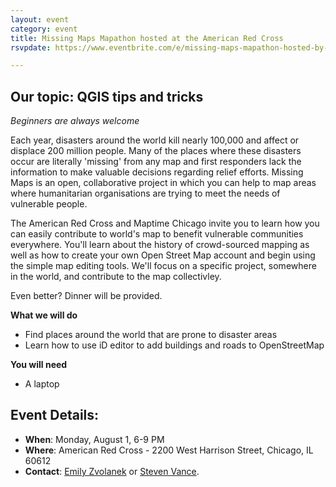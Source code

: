 ```yaml
---
layout: event
category: event
title: Missing Maps Mapathon hosted at the American Red Cross
rsvpdate: https://www.eventbrite.com/e/missing-maps-mapathon-hosted-by-the-red-cross-and-maptime-chicago-tickets-26287259902

---
```

## Our topic: QGIS tips and tricks

_Beginners are always welcome_

Each year, disasters around the world kill nearly 100,000 and affect or displace 200 million people. Many of the places where these disasters occur are literally 'missing' from any map and first responders lack the information to make valuable decisions regarding relief efforts. Missing Maps is an open, collaborative project in which you can help to map areas where humanitarian organisations are trying to meet the needs of vulnerable people.

The American Red Cross and Maptime Chicago invite you to learn how you can easily contribute to world's map to benefit vulnerable communities everywhere. You'll learn about the history of crowd-sourced mapping as well as how to create your own Open Street Map account and begin using the simple map editing tools. We'll focus on a specific project, somewhere in the world, and contribute to the map collectivley.

Even better? Dinner will be provided.

**What we will do**

* Find places around the world that are prone to disaster areas
* Learn how to use iD editor to add buildings and roads to OpenStreetMap

**You will need**

* A laptop

## Event Details:

- **When**: Monday, August 1, 6-9 PM
- **Where**: American Red Cross - 2200 West Harrison Street, Chicago, IL 60612
- **Contact**: [Emily Zvolanek](mailto:ezvolanek@anl.gov) or [Steven Vance](steve@stevevance.net).